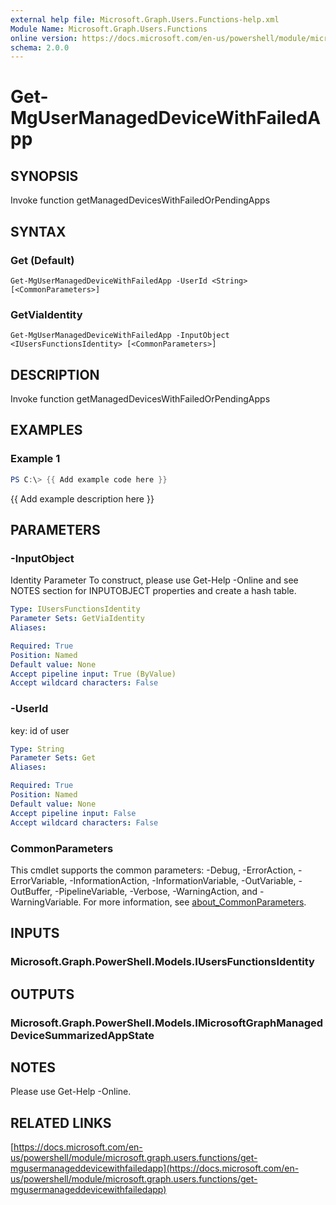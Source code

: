 ```yaml
---
external help file: Microsoft.Graph.Users.Functions-help.xml
Module Name: Microsoft.Graph.Users.Functions
online version: https://docs.microsoft.com/en-us/powershell/module/microsoft.graph.users.functions/get-mgusermanageddevicewithfailedapp
schema: 2.0.0
---
```


# Get-MgUserManagedDeviceWithFailedApp

## SYNOPSIS
Invoke function getManagedDevicesWithFailedOrPendingApps

## SYNTAX

### Get (Default)
```
Get-MgUserManagedDeviceWithFailedApp -UserId <String> [<CommonParameters>]
```

### GetViaIdentity
```
Get-MgUserManagedDeviceWithFailedApp -InputObject <IUsersFunctionsIdentity> [<CommonParameters>]
```

## DESCRIPTION
Invoke function getManagedDevicesWithFailedOrPendingApps

## EXAMPLES

### Example 1
```powershell
PS C:\> {{ Add example code here }}
```

{{ Add example description here }}

## PARAMETERS

### -InputObject
Identity Parameter
To construct, please use Get-Help -Online and see NOTES section for INPUTOBJECT properties and create a hash table.

```yaml
Type: IUsersFunctionsIdentity
Parameter Sets: GetViaIdentity
Aliases:

Required: True
Position: Named
Default value: None
Accept pipeline input: True (ByValue)
Accept wildcard characters: False
```

### -UserId
key: id of user

```yaml
Type: String
Parameter Sets: Get
Aliases:

Required: True
Position: Named
Default value: None
Accept pipeline input: False
Accept wildcard characters: False
```

### CommonParameters
This cmdlet supports the common parameters: -Debug, -ErrorAction, -ErrorVariable, -InformationAction, -InformationVariable, -OutVariable, -OutBuffer, -PipelineVariable, -Verbose, -WarningAction, and -WarningVariable. For more information, see [about_CommonParameters](http://go.microsoft.com/fwlink/?LinkID=113216).

## INPUTS

### Microsoft.Graph.PowerShell.Models.IUsersFunctionsIdentity
## OUTPUTS

### Microsoft.Graph.PowerShell.Models.IMicrosoftGraphManagedDeviceSummarizedAppState
## NOTES
Please use Get-Help -Online.

## RELATED LINKS

[https://docs.microsoft.com/en-us/powershell/module/microsoft.graph.users.functions/get-mgusermanageddevicewithfailedapp](https://docs.microsoft.com/en-us/powershell/module/microsoft.graph.users.functions/get-mgusermanageddevicewithfailedapp)

